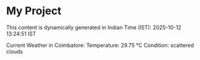 # My Project

This content is dynamically generated in Indian Time (IST): 2025-10-12 13:24:51 IST


Current Weather in Coimbatore:
Temperature: 29.75 °C
Condition: scattered clouds
